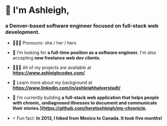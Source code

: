 <h1>👋 I'm Ashleigh,</h1>
<h3>a Denver-based software engineer focused on full-stack web development.</h3>

- 👩🏼‍💼 Pronouns: she / her / hers

- 🤝 I’m looking for **a full-time position as a software engineer.** I'm also accepting **new freelance web dev clients.**

- 👩🏼‍💻 All of my projects are available at **https://www.ashleighcodes.com/**

- 📄 Learn more about my background at **https://www.linkedin.com/in/ashleighhalverstadt/**

- 🔭 I’m currently building **a full-stack web application that helps people with chronic, undiagnosed illnesses to document and communicate their stories.](https://github.com/heretoshleigh/my-chronicle.**

- ⚡ Fun fact: **In 2013, I hiked from Mexico to Canada. It took five months!**
